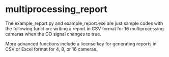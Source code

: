 # multiprocessing_report
The example_report.py and example_report.exe are just sample codes with the following function: writing a report in CSV format for 16 multiprocessing cameras when the DO signal changes to true. 

More advanced functions include a license key for generating reports in CSV or Excel format for 4, 8, or 16 cameras.
